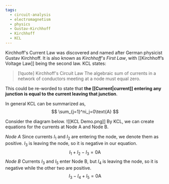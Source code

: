 ```yaml
---
tags:
  - circuit-analysis
  - electromagnetism
  - physics
  - Gustav-Kirchhoff
  - Kirchhoff
  - KCL
---
```

Kirchhoff's Current Law was discovered and named after German physicist Gustav Kirchhoff. It is also known as *Kirchhoff's First Law*, with [[Kirchhoff’s Voltage Law]] being the second law. KCL states:

> [!quote] Kirchhoff's Circuit Law
> The algebraic sum of currents in a network of conductors meeting at a node must equal zero.

This could be re-worded to state that **the [[Current|current]] entering any junction is equal to the current leaving that junction**. 

In general KCL can be summarized as,
$$
	\sum_{j=1}^ni_j=0\text{A}
$$

Consider the diagram below.
![[KCL Demo.png]]
By KCL, we can create equations for the currents at Node A and Node B.

*Node A*
Since currents $I_1$ and $I_2$ are entering the node, we denote them as positive. $I_3$ is leaving the node, so it is negative in our equation.
$$
	I_1+I_2-I_3=0\text{A}
$$
*Node B*
Currents $I_3$ and $I_5$ enter Node B, but $I_4$ is leaving the node, so it is negative while the other two are positive.
$$
	I_3-I_4+I_5=0\text{A}
$$
